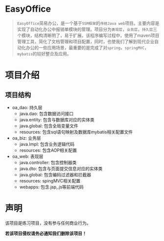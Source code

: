 # EasyOffice
> `EasyOffice`简易办公，是一个基于`SSM框架`的`传统Java web`项目。主要内容是实现了自动化办公中报销单模块的管理。项目分为`表现层`，`业务层`，`持久层`三个模块，结构清晰明了，易于扩展。该程序编写过程中，使用了maven项目管理工具，简化了文档管理和项目配置，同时，也使我们了解到现代企业自动化办公的一些应用场景，最重要的是完成了对`spring`，`springMVC`， `mybatis`的较好整合及应用。

# 项目介绍
## 项目结构
* oa_dao: 持久层
  * java.dao: 包含数据访问接口
  * java.entity: 包含与数据库对应的实体类
  * java.global: 包含全局变量文件
  * resources: 包含sql语句映射及数据库mybatis相关配置文件
* oa_biz: 业务层
  * java.Impl: 包含业务逻辑代码
  * resources: 包含AOP相关配置
* oa_web: 表现层
  * java.controller: 包含控制器类
  * java.dto: 包含与页面提交信息对应的实体类
  * java.global: 包含编码过滤器和拦截器
  * resources: spingMVC相关配置
  * webapps: 包含.jsp,.js等前端代码
  
# 声明
该项目是练习项目，没有参与任何商业行为。

**若该项目侵权请务必通知我们删除该项目！**
